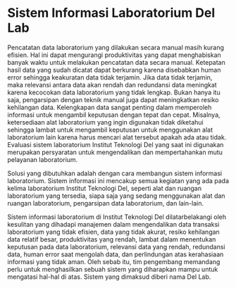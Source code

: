 # Sistem Informasi Laboratorium Del Lab

Pencatatan data laboratorium yang dilakukan secara manual masih kurang efisien. Hal ini dapat mengurangi produktivitas yang dapat menghabiskan banyak waktu untuk melakukan pencatatan data secara manual. Ketepatan hasil data yang sudah dicatat dapat berkurang karena disebabkan human error sehingga keakuratan data tidak terjamin. Jika data tidak terjamin, maka relevansi antara data akan rendah dan redundansi data meningkat karena kecocokan data laboratorium yang tidak lengkap. Bukan hanya itu saja, pengarsipan dengan teknik manual juga dapat meningkatkan resiko kehilangan data. Kelengkapan data sangat penting dalam memperoleh informasi untuk mengambil keputusan dengan tepat dan cepat. Misalnya, ketersediaan alat laboratorium yang ingin digunakan tidak diketahui sehingga lambat untuk mengambil keputusan untuk menggunakan alat laboratorium lain karena harus mencari alat tersebut apakah ada atau tidak. Evaluasi sistem laboratorium Institut Teknologi Del yang saat ini digunakan merupakan persyaratan untuk mengendalikan dan mempertahankan mutu pelayanan laboratorium. 

Solusi yang dibutuhkan adalah dengan cara membangun sistem informasi laboratorium. Sistem informasi ini mencakup semua kegiatan yang ada pada kelima laboratorium Institut Teknologi Del, seperti alat dan ruangan laboratorium yang tersedia, siapa saja yang sedang menggunakan alat dan ruangan laboratorium, pengarsipan data laboratorium, dan lain-lain. 

Sistem informasi laboratorium di Institut Teknologi Del dilatarbelakangi oleh kesulitan yang dihadapi manajemen dalam mengendalikan data transaksi laboratorium yang tidak efisien, data yang tidak akurat, resiko kehilangan data relatif besar, produktivitas yang rendah, lambat dalam menentukan keputusan pada data laboratorium, relevansi data yang rendah, redundansi data, human error saat mengolah data, dan perlindungan atas kerahasiaan informasi yang tidak aman. Oleh sebab itu, tim pengembang memandang perlu untuk menghasilkan sebuah sistem yang diharapkan mampu untuk mengatasi hal-hal di atas. Sistem yang dimaksud diberi nama Del Lab.
